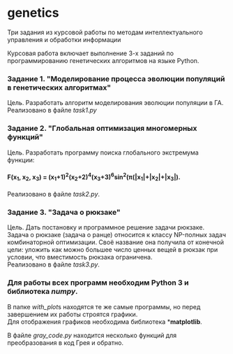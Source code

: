 # genetics
Три задания из курсовой работы по методам интеллектуального управления и обработки информации  

Курсовая работа включает выполнение 3-х заданий по программированию генетических алгоритмов на языке Python.  

### Задание 1. **"Моделирование процесса эволюции популяций в генетических алгоритмах"**  
Цель. Разработать алгоритм моделирования эволюции популяции в ГА.  
Реализовано в файле *task1.py*  

### Задание 2. **"Глобальная оптимизация многомерных функций"**  
Цель. Разработать программу поиска глобального экстремума функции:  
#### F(x<sub>1</sub>, x<sub>2</sub>, x<sub>3</sub>) = (x<sub>1</sub>+1)<sup>2</sup>(x<sub>2</sub>+2)<sup>4</sup>(x<sub>3</sub>+3)<sup>6</sup>sin<sup>2</sup>(π(|x<sub>1</sub>|+|x<sub>2</sub>|+|x<sub>3</sub>|).  
Реализовано в файле *task2.py*.  

### Задание 3. **"Задача о рюкзаке"**  
Цель. Дать постановку и программное решение задачи рюкзаке.  
Задача о рюкзаке (задача о ранце) относится к классу NP-полных задач комбинаторной оптимизации. Своё название она получила от конечной цели: уложить как можно большее число ценных вещей в рюкзак при условии, что вместимость рюкзака ограничена.  
Реализовано в файле *task3.py*.  

### Для работы всех программ необходим **Python 3** и библиотека  ***numpy***.  

В папке *with_plot*s находятся те же самые программы, но перед завершением их работы строятся графики.  
Для отображения графиков необходима библиотека ***matplotlib**.  

В файле *gray_code.py* находится несколько функций для преобразования в код Грея и обратно.  
